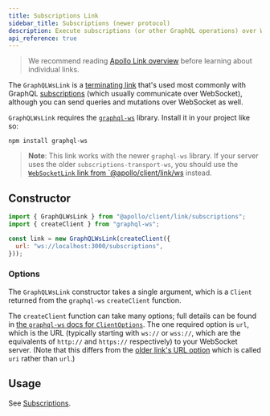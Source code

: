 ```yaml
---
title: Subscriptions Link
sidebar_title: Subscriptions (newer protocol)
description: Execute subscriptions (or other GraphQL operations) over WebSocket with the `graphql-ws` library
api_reference: true
---
```


> We recommend reading [Apollo Link overview](./introduction/) before learning about individual links.

The `GraphQLWsLink` is a [terminating link](./introduction/#the-terminating-link) that's used most commonly with GraphQL [subscriptions](../../data/subscriptions/) (which usually communicate over WebSocket), although you can send queries and mutations over WebSocket as well.

`GraphQLWsLink` requires the [`graphql-ws`](https://www.npmjs.com/package/graphql-ws) library. Install it in your project like so:

```shell
npm install graphql-ws
```

> **Note**: This link works with the newer `graphql-ws` library. If your server uses the older `subscriptions-transport-ws`, you should use the [`WebSocketLink` link from `@apollo/client/link/ws](./apollo-link-ws) instead.

## Constructor

```js
import { GraphQLWsLink } from "@apollo/client/link/subscriptions";
import { createClient } from "graphql-ws";

const link = new GraphQLWsLink(createClient({
  url: "ws://localhost:3000/subscriptions",
}));
```

### Options

The `GraphQLWsLink` constructor takes a single argument, which is a `Client` returned from the `graphql-ws` `createClient` function.

The `createClient` function can take many options; full details can be found in [the `graphql-ws` docs for `ClientOptions`](https://github.com/enisdenjo/graphql-ws/blob/master/docs/interfaces/client.ClientOptions.md). The one required option is `url`, which is the URL (typically starting with `ws://` or `wss://`, which are the equivalents of `http://` and `https://` respectively) to your WebSocket server. (Note that this differs from the [older link's URL option](./apollo-link-ws) which is called `uri` rather than `url`.)

## Usage

See [Subscriptions](../../data/subscriptions/).
